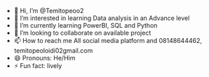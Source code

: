 - 👋 Hi, I’m @Temitopeoo2
- 👀 I’m interested in learning Data analysis in an Advance level
- 🌱 I’m currently learning PowerBI, SQL and Python
- 💞️ I’m looking to collaborate on available project
- 📫 How to reach me All social media platform and 08148644462, temitopeoloidi02gmail.com
- 😄 Pronouns:  He/Him
- ⚡ Fun fact: lively

<!---
Temitopeoo2/Temitopeoo2 is a ✨ special ✨ repository because its `README.md` (this file) appears on your GitHub profile.
You can click the Preview link to take a look at your changes.
--->
